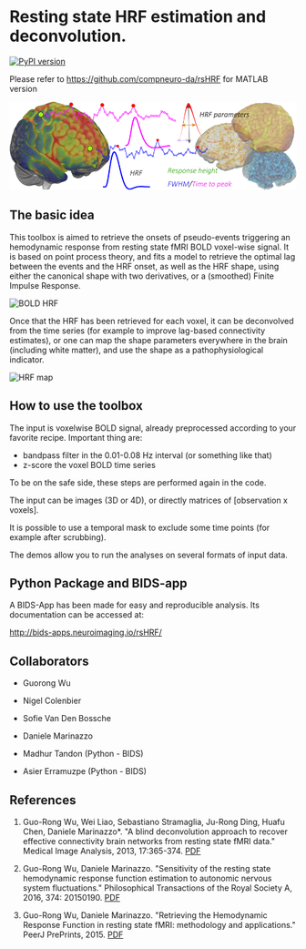 Resting state HRF estimation and deconvolution.
========
[![PyPI version](https://badge.fury.io/py/rsHRF.png)](https://badge.fury.io/py/rsHRF)

Please refer to https://github.com/compneuro-da/rsHRF for MATLAB version

![BOLD HRF](https://github.com/guorongwu/rsHRF/raw/master/docs/BOLD_HRF.png)


The basic idea 
-------------

This toolbox is aimed to retrieve the onsets of pseudo-events triggering an hemodynamic response from resting state fMRI BOLD voxel-wise signal.
It is based on point process theory, and fits a model to retrieve the optimal lag between the events and the HRF onset, as well as the HRF shape, using either the canonical shape with two derivatives, or a (smoothed) Finite Impulse Response.

![BOLD HRF](http://users.ugent.be/~dmarinaz/example_hrf.png)

Once that the HRF has been retrieved for each voxel, it can be deconvolved from the time series (for example to improve lag-based connectivity estimates), or one can map the shape parameters everywhere in the brain (including white matter), and use the shape as a pathophysiological indicator.

![HRF map](http://users.ugent.be/~dmarinaz/FIR_Height_full_layout.png)

How to use the toolbox 
-------------

The input is voxelwise BOLD signal, already preprocessed according to your favorite recipe. Important thing are:

* bandpass filter in the 0.01-0.08 Hz interval (or something like that)
* z-score the voxel BOLD time series

To be on the safe side, these steps are performed again in the code.

The input can be images (3D or 4D), or directly matrices of [observation x voxels].

It is possible to use a temporal mask to exclude some time points (for example after scrubbing).

The demos allow you to run the analyses on several formats of input data.

Python Package and BIDS-app 
-------------
A BIDS-App has been made for easy and reproducible analysis. Its documentation can be accessed at:

http://bids-apps.neuroimaging.io/rsHRF/

Collaborators 
-------------
* Guorong Wu
* Nigel Colenbier
* Sofie Van Den Bossche
* Daniele Marinazzo

* Madhur Tandon (Python - BIDS)
* Asier Erramuzpe (Python - BIDS)


**References**
--------

1. Guo-Rong Wu, Wei Liao, Sebastiano Stramaglia, Ju-Rong Ding, Huafu Chen, Daniele Marinazzo*. "A blind deconvolution approach to recover effective connectivity brain networks from resting state fMRI data." Medical Image Analysis, 2013, 17:365-374. [PDF](https://github.com/guorongwu/rsHRF/raw/master/docs/2013_MIA.pdf)

2. Guo-Rong Wu, Daniele Marinazzo. "Sensitivity of the resting state hemodynamic response function estimation to autonomic nervous system fluctuations." Philosophical Transactions of the Royal Society A, 2016, 374: 20150190. [PDF](https://github.com/guorongwu/rsHRF/raw/master/docs/2016_PTA.pdf)

3. Guo-Rong Wu, Daniele Marinazzo. "Retrieving the Hemodynamic Response Function in resting state fMRI: methodology and applications." PeerJ PrePrints, 2015. [PDF](https://github.com/guorongwu/rsHRF/raw/master/docs/poster_OHBM2016_HRF.pdf)
